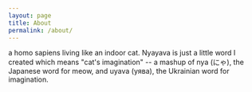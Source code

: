 ```yaml
---
layout: page
title: About
permalink: /about/
---
```


a homo sapiens living like an indoor cat. Nyayava is just a little word I created which means "cat's imagination" -- a mashup of nya (にゃ), the Japanese word for meow, and uyava (уява), the Ukrainian word for imagination. 

